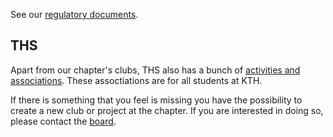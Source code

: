 See our [regulatory documents](https://styrdokument.datasektionne.se).

## THS

Apart from our chapter's clubs, THS also has a bunch of [activities and associations](https://thskth.se/en/student-life/associations).
These assoctiations are for all students at KTH.

If there is something that you feel is missing you have the possibility to create a new club or project at
the chapter. If you are interested in doing so, please contact the [board](mailto:drek@datasektionen.se).
